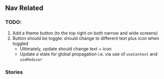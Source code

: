 ## Nav Related

### TODO:

1. Add a theme button (to the top right on both narrow and wide screens)
2. Button should be toggle: should change to different text plus icon when
   toggled
   - Ultimately, update should change text + icon
   - Update a state for global propagation i.e. via use of `useContext` and
     `useReducer`

### Stories
